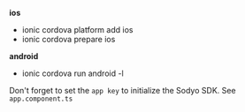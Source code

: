 **ios**
- ionic cordova platform add ios
- ionic cordova prepare ios 

**android**
- ionic cordova run android -l 

Don't forget to set the `app key` to initialize the Sodyo SDK. See `app.component.ts`
